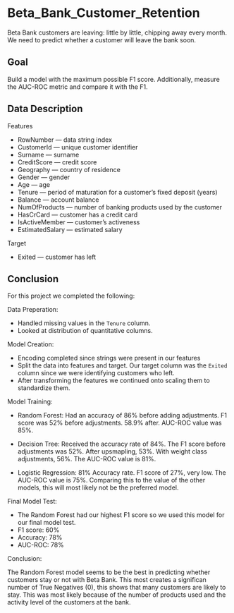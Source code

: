 # Beta_Bank_Customer_Retention
Beta Bank customers are leaving: little by little, chipping away every month. We need to predict whether a customer will leave the bank soon.

## Goal
Build a model with the maximum possible F1 score. Additionally, measure the AUC-ROC metric and compare it with the F1.

## Data Description

 Features

- RowNumber — data string index
- CustomerId — unique customer identifier
- Surname — surname
- CreditScore — credit score
- Geography — country of residence
- Gender — gender
- Age — age
- Tenure — period of maturation for a customer’s fixed deposit (years)
- Balance — account balance
- NumOfProducts — number of banking products used by the customer
- HasCrCard — customer has a credit card
- IsActiveMember — customer’s activeness
- EstimatedSalary — estimated salary

 Target

- Exited — сustomer has left

## Conclusion
For this project we completed the following:

   Data Preperation:
   - Handled missing values in the `Tenure` column.
   - Looked at distribution of quantitative columns.

    
   Model Creation:
   - Encoding completed since strings were present in our features
   - Split the data into features and target. Our target column was the `Exited` column since we were identifying customers who left.
   - After transforming the features we continued onto scaling them to standardize them.
   
   Model Training:
   - Random Forest: 
       Had an accuracy of 86% before adding adjustments.
       F1 score was 52% before adjustments. 58.9% after.
       AUC-ROC value was 85%.
       
  - Decision Tree:
      Received the accuracy rate of 84%.
      The F1 score before adjustments was 52%. After upsmapling, 53%. With weight class adjustments, 56%.
      The AUC-ROC value is 81%.
      
  - Logistic Regression:
      81% Accuracy rate.
      F1 score of 27%, very low.
      The AUC-ROC value is 75%. Comparing this to the value of the other models, this will most likely not be the preferred model.
      
      
   Final Model Test:
   - The Random Forest had our highest F1 score so we used this model for our final model test.
   - F1 score: 60%
   - Accuracy: 78%
   - AUC-ROC: 78%
      
      
Conclusion:

The Random Forest model seems to be the best in predicting whether customers stay or not with Beta Bank. This most creates a significan number of True Negatives (0), this shows that many customers are likely to stay. This was most likely because of the number of products used and the activity level of the customers at the bank.

